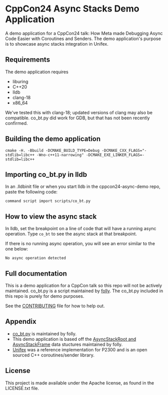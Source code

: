 
# CppCon24 Async Stacks Demo Application
A demo application for a CppCon24 talk: How Meta made Debugging Async Code Easier with Coroutines and Senders. The demo application's purpose is to showcase async stacks integration in Unifex.

## Requirements
The demo application requires
* liburing
* C++20
* lldb
* clang-18
* x86_64

We've tested this with clang-18; updated versions of clang may also be compatible. co_bt.py did work for GDB, but that has not been recently confirmed.

## Building the demo application
```
cmake -H. -Bbuild -DCMAKE_BUILD_TYPE=Debug -DCMAKE_CXX_FLAGS="-stdlib=libc++ -Wno-c++11-narrowing" -DCMAKE_EXE_LINKER_FLAGS=-stdlib=libc++
```

## Importing co_bt.py in lldb
In an .lldbinit file or when you start lldb in the cppcon24-async-demo repo, paste the following code:

```
command script import scripts/co_bt.py
```

## How to view the async stack
In lldb, set the breakpoint on a line of code that will have a running async operation. Type
`co_bt` to see the async stack at that breakpoint.

If there is no running async operation, you will see an error similar to the one below:
```
No async operation detected
```

## Full documentation
This is a demo application for a CppCon talk so this repo will not be actively maintained. co_bt.py is a script maintained by [folly](https://github.com/facebook/folly/blob/main/folly/coro/scripts/co_bt.py). The co_bt.py included in this repo is purely for demo purposes.

See the [CONTRIBUTING](CONTRIBUTING.md) file for how to help out.

## Appendix

- [co_bt.py](https://github.com/facebook/folly/blob/main/folly/coro/scripts/co_bt.py) is maintained by folly.
- This demo application is based off the [AsyncStackRoot and AsyncStackFrame](https://github.com/facebook/folly/blob/main/folly/tracing/AsyncStack.h) data stuctures maintained by folly.
- [Unifex](https://github.com/facebookexperimental/libunifex) was a reference implementation for P2300 and is an open sourced C++ coroutines/sender library.

## License
This project is made available under the Apache license, as found in the LICENSE.txt file.

